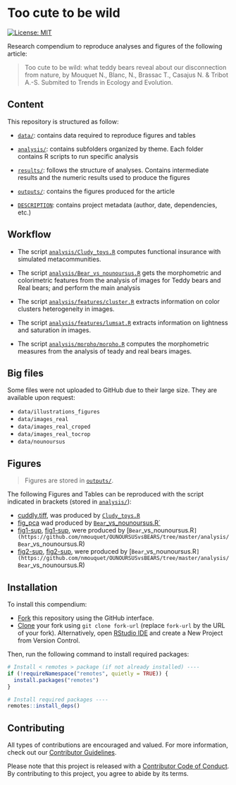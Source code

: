 # Too cute to be wild

[![License: MIT](https://img.shields.io/badge/License-MIT-yellow.svg)](https://opensource.org/licenses/MIT)

Research compendium to reproduce analyses and figures of the following article:

> Too cute to be wild: what teddy bears reveal about our disconnection from nature, by Mouquet N., Blanc, N., Brassac T., Casajus N. & Tribot A.-S. Submited to Trends in Ecology and Evolution.


## Content

This repository is structured as follow:

- [`data/`](https://github.com/nmouquet/NOUNOURSUSvsBEARS/tree/master/data):
contains data required to reproduce figures and tables

- [`analysis/`](https://github.com/nmouquet/NOUNOURSUSvsBEARS/tree/master/analysis/):
contains subfolders organized by theme. Each folder contains R scripts to run 
specific analysis

- [`results/`](https://github.com/nmouquet/NOUNOURSUSvsBEARS/tree/master/results):
follows the structure of analyses. Contains intermediate results and the 
numeric results used to produce the figures

- [`outputs/`](https://github.com/nmouquet/NOUNOURSUSvsBEARS/tree/master/outputs):
contains the figures produced for the article

- [`DESCRIPTION`](https://github.com/nmouquet/NOUNOURSUSvsBEARS/tree/master/DESCRIPTION):
contains project metadata (author, date, dependencies, etc.)

## Workflow
    
- The script [`analysis/Cludy_toys.R`](https://github.com/nmouquet/NOUNOURSUSvsBEARS/tree/master/analysis/Cludy_toys.R) computes functional insurance with simulated metacommunities.

- The script [`analysis/Bear_vs_nounoursus.R`](https://github.com/nmouquet/NOUNOURSUSvsBEARS/tree/master/analysis/Bear_vs_nounoursus.R) gets the morphometric and colorimetric features from the analysis of images for Teddy bears and Real bears; and perform the main analysis

- The script [`analysis/features/cluster.R`](https://github.com/nmouquet/NOUNOURSUSvsBEARS/tree/master/analysis/features/cluster.R) extracts information on color clusters heterogeneity in images.

- The script [`analysis/features/lumsat.R`](https://github.com/nmouquet/NOUNOURSUSvsBEARS/tree/master/analysis/features/lumsat.R) extracts information on lightness and saturation in images.

- The script [`analysis/morpho/morpho.R`](https://github.com/nmouquet/NOUNOURSUSvsBEARS/tree/master/analysis/morpho/morpho.R) computes the morphometric measures from the analysis of teady and real bears images.


## Big files 

Some files were not uploaded to GitHub due to their large size. They are available upon request:

- `data/illustrations_figures`
- `data/images_real`
- `data/images_real_croped`
- `data/images_real_tocrop`
- `data/nounoursus`


## Figures

> Figures are stored in [`outputs/`](https://github.com/nmouquet/NOUNOURSUSvsBEARS/tree/master/outputs).

The following Figures and Tables can be reproduced with the script indicated in brackets (stored in [`analysis/`](https://github.com/nmouquet/NOUNOURSUSvsBEARS/tree/master/analysis/)):

- [cuddly.tiff](https://github.com/nmouquet/NOUNOURSUSvsBEARS/tree/master/outputs), was produced by [`Cludy_toys.R`](https://github.com/nmouquet/NOUNOURSUSvsBEARS/tree/master/analysis/Cludy_toys.R)
- [fig_pca](https://github.com/nmouquet/NOUNOURSUSvsBEARS/tree/master/outputs) wad produced by [`Bear`_vs_nounoursus.R`](https://github.com/nmouquet/NOUNOURSUSvsBEARS/tree/master/analysis/Bear_vs_nounoursus.R)
- [fig1-sup](https://github.com/nmouquet/NOUNOURSUSvsBEARS/tree/master/outputs), [fig1-sup](https://github.com/nmouquet/NOUNOURSUSvsBEARS/tree/master/outputs), were produced by [`Bear`_vs_nounoursus.R`](https://github.com/nmouquet/OUNOURSUSvsBEARS/tree/master/analysis/Bear`_vs_nounoursus.R)
- [fig2-sup](https://github.com/nmouquet/NOUNOURSUSvsBEARS/tree/master/outputs), [fig2-sup](https://github.com/nmouquet/NOUNOURSUSvsBEARS/tree/master/outputs), were produced by [`Bear`_vs_nounoursus.R`](https://github.com/nmouquet/OUNOURSUSvsBEARS/tree/master/analysis/Bear`_vs_nounoursus.R)


## Installation

To install this compendium:

- [Fork](https://docs.github.com/en/get-started/quickstart/contributing-to-projects) 
this repository using the GitHub interface.
- [Clone](https://docs.github.com/en/repositories/creating-and-managing-repositories/cloning-a-repository) 
your fork using `git clone fork-url` (replace `fork-url` by the URL of your fork). 
Alternatively, open [RStudio IDE](https://posit.co/products/open-source/rstudio/) 
and create a New Project from Version Control.

Then, run the following command to install required packages:

```r
# Install < remotes > package (if not already installed) ----
if (!requireNamespace("remotes", quietly = TRUE)) {
  install.packages("remotes")
}

# Install required packages ----
remotes::install_deps()
```

## Contributing

All types of contributions are encouraged and valued. For more information, 
check out our [Contributor Guidelines](https://github.com/nmouquet/NOUNOURSUSvsBEARS/blob/main/CONTRIBUTING.md).

Please note that this project is released with a 
[Contributor Code of Conduct](https://contributor-covenant.org/version/2/1/CODE_OF_CONDUCT.html). 
By contributing to this project, you agree to abide by its terms.
